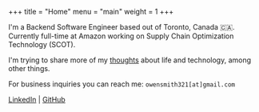 +++
title = "Home"
menu = "main"
weight = 1
+++

I'm a Backend Software Engineer based out of Toronto, Canada 🇨🇦. Currently full-time at Amazon working on Supply Chain Optimization Technology (SCOT).

I'm trying to share more of my [thoughts](/blog) about life and technology, among other things.

For business inquiries you can reach me: `owensmith321[at]gmail.com`

[LinkedIn](https://www.linkedin.com/in/owenpsmith/) | [GitHub](https://github.com/owenps/)